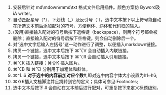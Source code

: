 1. 安装后针对 md\mdown\mmd\txt 格式文件启用插件。颜色方案仿 Byword及iA writer。
1. 自动匹配星号（*）、下划线（_）及反引号（`），选中文本按下以上符号能自动在所选文本前后添加配对的符号，方便粗体、斜体和代码框的输入。
1. (没用)直接输入配对的符号后按下退格键（backspace），则两个符号都会被删除；直接输入配对的符号后按下空格键，则会自动删除后一个。
1. 对“选中文字后输入左括号”这一动作进行了调整，以便插入markdown链接。
1. 拷贝一个链接，选中文本后按下 ⌘⌥V 会自动插入内联链接。
1. 拷贝一个链接，选中文本后按下 ⌘⌥R 会自动插入引用链接。
1. ⌘⌥K 插入链接；⌘⇧K 插入图片。
1. ⌘⌥B 和 ⌘⌥I 分别用于加粗体和斜体。
1. ⌘^1..6 __对于选中的内容前加对应个数__#,即对选中内容字体大小设置为h1~h6;
1. ⌘⇧6插入文档脚注并且跳转到它的定义；具体可参见:Footnotes;
1. 选中文本后按下 # 会自动在文本前后进行配对，可重复按下来定义标题级别。 
    
<meta http-equiv="refresh" content="0.5">   

